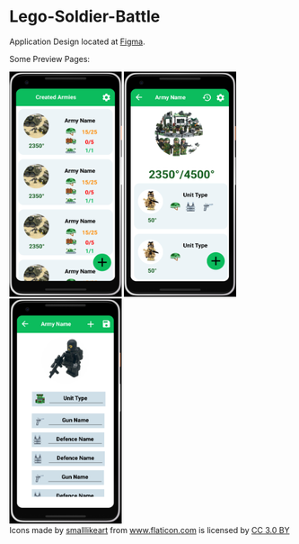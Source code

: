 # Lego-Soldier-Battle

Application Design located at [Figma](https://www.figma.com/file/Y8YWUxArxbW1yex2EsYrr4kZ/Lego-Soldier-Battle).

Some Preview Pages:


<span>
<img src="https://github.com/bbenetskyy/Lego-Soldier-Battle/blob/master/ArmyList.png" alt="Army List" width="200" height="400" />
<img src="https://github.com/bbenetskyy/Lego-Soldier-Battle/blob/master/ArmyDetails.png" alt="Army Details" width="200" height="400" />
<img src="https://github.com/bbenetskyy/Lego-Soldier-Battle/blob/master/SoldierDetails.png" alt="Soldier Details" width="200" height="400" />
</span>


<span>
<div>Icons made by <a href="https://www.flaticon.com/authors/smalllikeart" title="smalllikeart">smalllikeart</a> from <a href="https://www.flaticon.com/" 			    title="Flaticon">www.flaticon.com</a> is licensed by <a href="http://creativecommons.org/licenses/by/3.0/" 			    title="Creative Commons BY 3.0" target="_blank">CC 3.0 BY</a></div>
</span>
